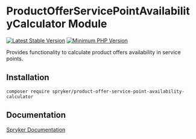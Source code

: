 # ProductOfferServicePointAvailabilityCalculator Module
[![Latest Stable Version](https://poser.pugx.org/spryker/product-offer-service-point-availability-calculator/v/stable.svg)](https://packagist.org/packages/spryker/product-offer-service-point-availability-calculator)
[![Minimum PHP Version](https://img.shields.io/badge/php-%3E%3D%208.0-8892BF.svg)](https://php.net/)

Provides functionality to calculate product offers availability in service points.

## Installation

```
composer require spryker/product-offer-service-point-availability-calculator
```

## Documentation

[Spryker Documentation](https://docs.spryker.com)
